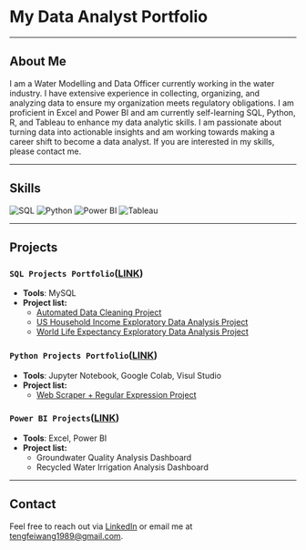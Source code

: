 # My Data Analyst Portfolio

---

## About Me

I am a Water Modelling and Data Officer currently working in the water industry. I have extensive experience in collecting, organizing, and analyzing data to ensure my organization meets regulatory obligations. I am proficient in Excel and Power BI and am currently self-learning SQL, Python, R, and Tableau to enhance my data analytic skills. I am passionate about turning data into actionable insights and am working towards making a career shift to become a data analyst. If you are interested in my skills, please contact me.

---

## Skills

![SQL](https://img.shields.io/badge/SQL-336791?style=for-the-badge&logo=postgresql&logoColor=white)
![Python](https://img.shields.io/badge/Python-3776AB?style=for-the-badge&logo=python&logoColor=white)
![Power BI](https://img.shields.io/badge/Power%20BI-F2C811?style=for-the-badge&logo=powerbi&logoColor=white)
![Tableau](https://img.shields.io/badge/Tableau-E97627?style=for-the-badge&logo=tableau&logoColor=white)

---

## Projects

### **`SQL Projects Portfolio`**([LINK](https://github.com/ttfwang/PortfolioProjects_SQL))
- **Tools**: MySQL
- **Project list:**
  - [Automated Data Cleaning Project](https://github.com/ttfwang/PortfolioProjects_SQL/tree/main/1.%20Automated%20Data%20Cleaning%20Project)
  - [US Household Income Exploratory Data Analysis Project](https://github.com/ttfwang/PortfolioProjects_SQL/tree/main/3.%20US%20Household%20Income%20Data%20Analysis)
  - [World Life Expectancy Exploratory Data Analysis Project](https://github.com/ttfwang/PortfolioProjects_SQL/tree/main/2.%20World%20Life%20Expectancy%20Exploratory%20Data%20Analysis)

### **`Python Projects Portfolio`**([LINK](https://github.com/ttfwang/PortfolioProjects_Python))
- **Tools**: Jupyter Notebook, Google Colab, Visul Studio
- **Project list:** 
  - [Web Scraper + Regular Expression Project](https://github.com/ttfwang/PortfolioProjects_Python/tree/main/1.%20Web%20Scraper%20%2B%20Regular%20Expression%20Project)

### **`Power BI Projects`**([LINK](https://github.com/ttfwang/PortfolioProjects_PowerBI-Excel))
- **Tools**: Excel, Power BI
- **Project list:**
  - Groundwater Quality Analysis Dashboard
  - Recycled Water Irrigation Analysis Dashboard

---

## Contact

Feel free to reach out via [LinkedIn](https://www.linkedin.com/in/tengfei-wang) or email me at tengfeiwang1989@gmail.com.
